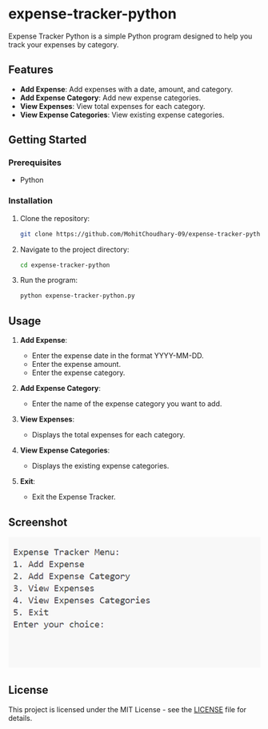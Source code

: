 # expense-tracker-python

Expense Tracker Python is a simple Python program designed to help you track your expenses by category.

## Features

- **Add Expense**: Add expenses with a date, amount, and category.
- **Add Expense Category**: Add new expense categories.
- **View Expenses**: View total expenses for each category.
- **View Expense Categories**: View existing expense categories.

## Getting Started

### Prerequisites

- Python

### Installation

1. Clone the repository:

   ```bash
   git clone https://github.com/MohitChoudhary-09/expense-tracker-python.git
   ```

2. Navigate to the project directory:

   ```bash
   cd expense-tracker-python
   ```

3. Run the program:

   ```bash
   python expense-tracker-python.py
   ```

## Usage

1. **Add Expense**:
   - Enter the expense date in the format YYYY-MM-DD.
   - Enter the expense amount.
   - Enter the expense category.

2. **Add Expense Category**:
   - Enter the name of the expense category you want to add.

3. **View Expenses**:
   - Displays the total expenses for each category.

4. **View Expense Categories**:
   - Displays the existing expense categories.

5. **Exit**:
   - Exit the Expense Tracker.

## Screenshot

![Expense Tracker Screenshot](Screenshots/expense_tracker_screenshot.png)

## License

This project is licensed under the MIT License - see the [LICENSE](LICENSE) file for details.

